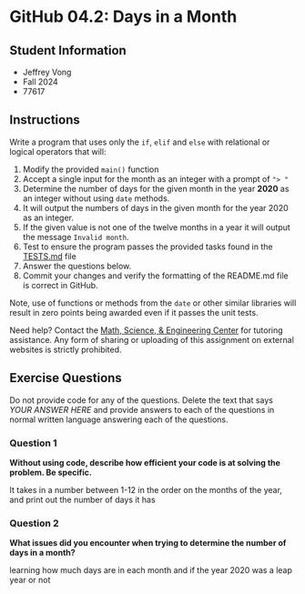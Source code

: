 # GitHub 04.2: Days in a Month

## Student Information

* Jeffrey Vong
* Fall 2024
* 77617

## Instructions

Write a program that uses only the `if`, `elif` and `else` with relational or logical operators that will:

1. Modify the provided `main()` function
1. Accept a single input for the month as an integer with a prompt of `"> "`
1. Determine the number of days for the given month in the year **2020** as an integer without using `date` methods.
1. It will output the numbers of days in the given month for the year 2020 as an integer.
1. If the given value is not one of the twelve months in a year it will output the message `Invalid month`.
1. Test to ensure the program passes the provided tasks found in the [TESTS.md](TESTS.md) file
1. Answer the questions below.
1. Commit your changes and verify the formatting of the README.md file is correct in GitHub.

Note, use of functions or methods from the `date` or other similar libraries will result in zero points being awarded even if it passes the unit tests.

Need help? Contact the [Math, Science, & Engineering Center](https://www.riohondo.edu/mathematics-and-sciences/math-science-center/) for tutoring assistance. Any form of sharing or uploading of this assignment on external websites is strictly prohibited.

## Exercise Questions

Do not provide code for any of the questions. Delete the text that says *YOUR ANSWER HERE* and provide answers to each of the questions in normal written language answering each of the questions.

### Question 1

**Without using code, describe how efficient your code is at solving the problem. Be specific.**

It takes in a number between 1-12 in the order on the months of the year, and print out the number of days it has

### Question 2

**What issues did you encounter when trying to determine the number of days in a month?**

learning how much days are in each month and if the year 2020 was a leap year or not
